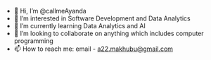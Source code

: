 - 👋 Hi, I’m @callmeAyanda
- 👀 I’m interested in Software Development and Data Analytics
- 🌱 I’m currently learning Data Analytics and AI
- 💞️ I’m looking to collaborate on anything which includes computer programming
- 📫 How to reach me: email - a22.makhubu@gmail.com

<!---
callmeAyanda/callmeAyanda is a ✨ special ✨ repository because its `README.md` (this file) appears on your GitHub profile.
You can click the Preview link to take a look at your changes.
--->
